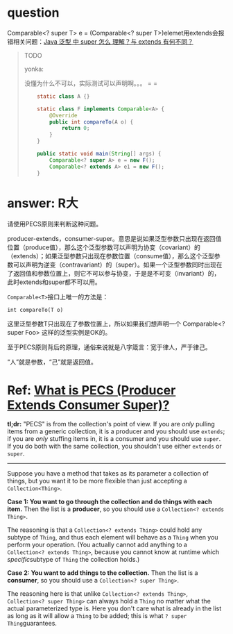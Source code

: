 # question



Comparable<? super T> e = (Comparable<? super T>)elemet用extends会报错相关问题：[Java 泛型  中 super 怎么 理解？与 extends 有何不同？](https://www.zhihu.com/question/20400700)



> TODO
>
> yonka:
>
> 没懂为什么不可以，实际测试可以声明啊。。。 = =
>
> ```java
>     static class A {}
>
>     static class F implements Comparable<A> {
>         @Override
>         public int compareTo(A o) {
>             return 0;
>         }
>     }
>
>     public static void main(String[] args) {
>         Comparable<? super A> e = new F();
>         Comparable<? extends A> e1 = new F();
>     }
> ```



# answer: R大



请使用PECS原则来判断这种问题。

producer-extends，consumer-super。意思是说如果泛型参数只出现在返回值位置（produce值），那么这个泛型参数可以声明为协变（covariant）的（extends）；如果泛型参数只出现在参数位置（consume值），那么这个泛型参数可以声明为逆变（contravariant）的（super）。如果一个泛型参数同时出现在了返回值和参数位置上，则它不可以参与协变，于是是不可变（invariant）的，此时extends和super都不可以用。

`Comparable<T>`接口上唯一的方法是：

```
int compareTo(T o)
```

这里泛型参数T只出现在了参数位置上，所以如果我们想声明一个 Comparable<? super Foo> 这样的泛型实例是OK的。

至于PECS原则背后的原理，通俗来说就是八字箴言：宽于律人，严于律己。

“人”就是参数，“己”就是返回值。



# Ref: [What is PECS (Producer Extends Consumer Super)?](https://stackoverflow.com/questions/2723397/what-is-pecs-producer-extends-consumer-super)



**tl;dr:** "PECS" is from the collection's point of view. If you are *only* pulling items from a generic collection, it is a producer and you should use `extends`; if you are *only* stuffing items in, it is a consumer and you should use `super`. If you do both with the same collection, you shouldn't use either `extends` or `super`.

------

Suppose you have a method that takes as its parameter a collection of things, but you want it to be more flexible than just accepting a `Collection<Thing>`.

**Case 1: You want to go through the collection and do things with each item.**
Then the list is a **producer**, so you should use a `Collection<? extends Thing>`.

The reasoning is that a `Collection<? extends Thing>` could hold any subtype of `Thing`, and thus each element will behave as a `Thing` when you perform your operation. (You actually cannot add anything to a `Collection<? extends Thing>`, because you cannot know at runtime which *specific*subtype of `Thing` the collection holds.)

**Case 2: You want to add things to the collection.**
Then the list is a **consumer**, so you should use a `Collection<? super Thing>`.

The reasoning here is that unlike `Collection<? extends Thing>`, `Collection<? super Thing>` can always hold a `Thing` no matter what the actual parameterized type is. Here you don't care what is already in the list as long as it will allow a `Thing` to be added; this is what `? super Thing`guarantees.











